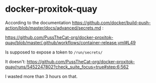 # docker-proxitok-quay

According to the documentation https://github.com/docker/build-push-action/blob/master/docs/advanced/secrets.md :

https://github.com/PussTheCat-org/docker-proxitok-quay/blob/master/.github/workflows/container-release.yml#L49

Is supposed to expose a token to `/run/secrets/`

It doesn't: https://github.com/PussTheCat-org/docker-proxitok-quay/runs/5452247802?check_suite_focus=true#step:6:562

I wasted more than 3 hours on that.
